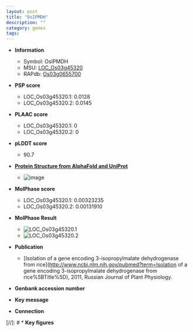 ```yaml
---
layout: post
title: "OsIPMDH"
description: ""
category: genes
tags: 
---
```


* **Information**  
    + Symbol: OsIPMDH  
    + MSU: [LOC_Os03g45320](http://rice.plantbiology.msu.edu/cgi-bin/ORF_infopage.cgi?orf=LOC_Os03g45320)  
    + RAPdb: [Os03g0655700](http://rapdb.dna.affrc.go.jp/viewer/gbrowse_details/irgsp1?name=Os03g0655700)  

* **PSP score**  
    + LOC_Os03g45320.1: 0.0128 
    + LOC_Os03g45320.2: 0.0145 

* **PLAAC score**  
    + LOC_Os03g45320.1: 0 
    + LOC_Os03g45320.2: 0 

* **pLDDT score**
    + 90.7

* **[Protein Structure from AlphaFold and UniProt](https://www.uniprot.org/uniprotkb/Q7Y096/entry#structure)**
    + ![image](https://ricepsp.github.io/images/Q7/AF-Q7Y096-F1.png)

* **MolPhase score**
    + LOC_Os03g45320.1: 0.00323235
    + LOC_Os03g45320.2: 0.00131910

* **MolPhase Result**
    + ![LOC_Os03g45320.1](https://304243504.github.io/Pictures/LOC_Os03g/LOC_Os03g45320.1.png)
    + ![LOC_Os03g45320.2](https://304243504.github.io/Pictures/LOC_Os03g/LOC_Os03g45320.2.png)

* **Publication**  
    + [Isolation of a gene encoding 3-isopropylmalate dehydrogenase from rice](http://www.ncbi.nlm.nih.gov/pubmed?term=Isolation of a gene encoding 3-isopropylmalate dehydrogenase from rice%5BTitle%5D), 2011, Russian Journal of Plant Physiology.

* **Genbank accession number**  

* **Key message**  

* **Connection**  

[//]: # * **Key figures**  


